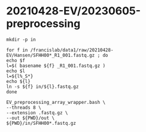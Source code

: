 
#	20210428-EV/20230605-preprocessing





```
mkdir -p in

for f in /francislab/data1/raw/20210428-EV/Hansen/SFHH00*_R1_001.fastq.gz ; do
echo $f
l=$( basename ${f} _R1_001.fastq.gz )
echo $l
l=${l%_S*}
echo ${l}
ln -s ${f} in/${l}.fastq.gz
done
```



```
EV_preprocessing_array_wrapper.bash \
--threads 8 \
--extension .fastq.gz \
--out ${PWD}/out \
${PWD}/in/SFHH00*.fastq.gz
```



